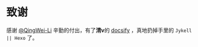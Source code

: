 # 致谢

感谢 [@QingWei-Li](https://github.com/QingWei-Li) 辛勤的付出，有了**清v**的 [docsify](https://github.com/QingWei-Li/docsify) ，真地扔掉手里的 `Jykell || Hexo` 了。

